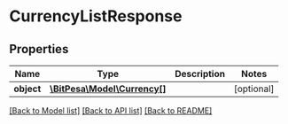 # CurrencyListResponse

## Properties
Name | Type | Description | Notes
------------ | ------------- | ------------- | -------------
**object** | [**\BitPesa\Model\Currency[]**](Currency.md) |  | [optional] 

[[Back to Model list]](../README.md#documentation-for-models) [[Back to API list]](../README.md#documentation-for-api-endpoints) [[Back to README]](../README.md)


